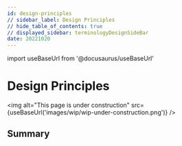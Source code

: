 ```yaml
---
id: design-principles
// sidebar_label: Design Principles
// hide_table_of_contents: true
// displayed_sidebar: terminologyDesignSideBar
date: 20221020
---
```


import useBaseUrl from '@docusaurus/useBaseUrl'

# Design Principles

<img
  alt="This page is under construction"
  src={useBaseUrl('images/wip/wip-under-construction.png')}
/>

## Summary
